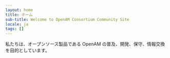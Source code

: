 ```yaml
---
layout: home
title: ホーム
sub-title: Welcome to OpenAM Consortium Community Site
locale: ja
tags: []
---
```

私たちは、オープンソース製品である OpenAM の普及、開発、保守、情報交換を目的としています。
